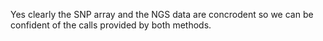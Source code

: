 Yes clearly the SNP array and the NGS data are concrodent so we can be confident of the calls provided by both methods. 

